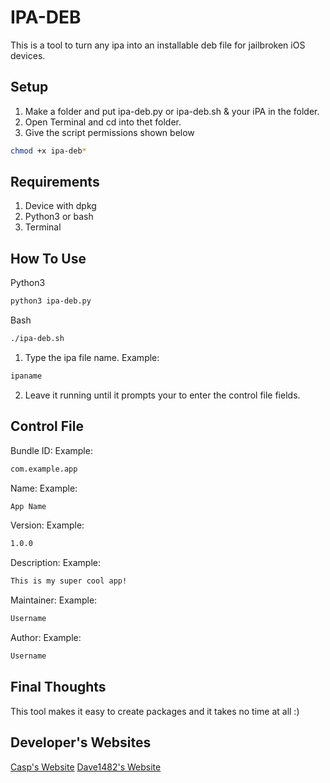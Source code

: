 # IPA-DEB

This is a tool to turn any ipa into an installable deb file for jailbroken iOS devices.

## Setup

1. Make a folder and put ipa-deb.py or ipa-deb.sh & your iPA in the folder.
2. Open Terminal and cd into thet folder.
3. Give the script permissions shown below
```bash
chmod +x ipa-deb*
```

## Requirements

1. Device with dpkg 
2. Python3 or bash
3. Terminal

## How To Use

Python3
```bash
python3 ipa-deb.py
```
Bash
```bash
./ipa-deb.sh
```

1. Type the ipa file name.
Example:
```bash
ipaname
```
2. Leave it running until it prompts your to enter the control file fields.

## Control File
Bundle ID:
Example:
```bash
com.example.app
```
Name:
Example:
```bash
App Name
```
Version:
Example:
```bash
1.0.0
```
Description:
Example:
```bash
This is my super cool app!
```
Maintainer:
Example:
```bash
Username
```
Author:
Example:
```bash
Username
```

## Final Thoughts

This tool makes it easy to create packages and it takes no time at all :)


## Developer's Websites

[Casp's Website](https://casp.dev)
[Dave1482's Website](http://dave1482.com)
